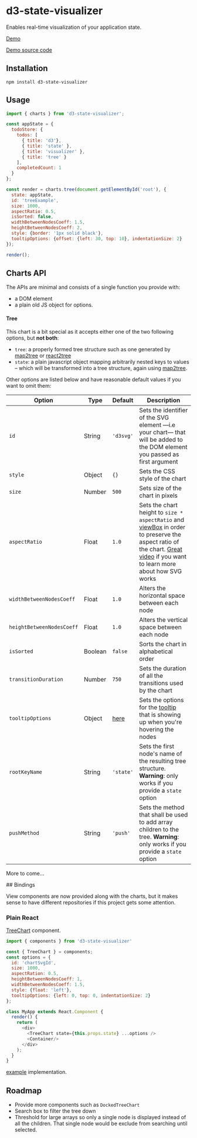 d3-state-visualizer
===================
Enables real-time visualization of your application state.

[Demo](http://romseguy.github.io/d3-state-visualizer)

[Demo source code](https://github.com/romseguy/d3-state-visualizer/tree/boilerplate)

## Installation

`npm install d3-state-visualizer`

## Usage

```javascript
import { charts } from 'd3-state-visualizer';

const appState = {
  todoStore: {
    todos: [
      { title: 'd3'},
      { title: 'state' },
      { title: 'visualizer' },
      { title: 'tree' }
    ],
    completedCount: 1
  }
};

const render = charts.tree(document.getElementById('root'), {
  state: appState,
  id: 'treeExample',
  size: 1000,
  aspectRatio: 0.5,
  isSorted: false,
  widthBetweenNodesCoeff: 1.5,
  heightBetweenNodesCoeff: 2,
  style: {border: '1px solid black'},
  tooltipOptions: {offset: {left: 30, top: 10}, indentationSize: 2}
});

render();
```
## Charts API

The APIs are minimal and consists of a single function you provide with:
- a DOM element
- a plain old JS object for options.

#### Tree

 This chart is a bit special as it accepts either one of the two following options, but **not both**:
 
- `tree`: a properly formed tree structure such as one generated by [map2tree](https://github.com/romseguy/map2tree) or [react2tree](https://github.com/romseguy/react2tree)
- `state`: a plain javascript object mapping arbitrarily nested keys to values – which will be transformed into a tree structure, again using [map2tree](https://github.com/romseguy/map2tree).

Other options are listed below and have reasonable default values if you want to omit them:

Option                    | Type     | Default     | Description
--------------------------|----------|-------------|-------------------------------------------------------------------------
`id`                      | String   | `'d3svg'`   | Sets the identifier of the SVG element —i.e your chart— that will be added to the DOM element you passed as first argument
`style`                   | Object   | `{}`        | Sets the CSS style of the chart
`size`                    | Number   | `500`       | Sets size of the chart in pixels
`aspectRatio`             | Float    | `1.0`       | Sets the chart height to `size * aspectRatio` and [viewBox](https://developer.mozilla.org/en-US/docs/Web/SVG/Attribute/viewBox) in order to preserve the aspect ratio of the chart. [Great video](https://www.youtube.com/watch?v=FCOeMy7HrBc) if you want to learn more about how SVG works
`widthBetweenNodesCoeff`  | Float    | `1.0`       | Alters the horizontal space between each node
`heightBetweenNodesCoeff` | Float    | `1.0`       | Alters the vertical space between each node
`isSorted`                | Boolean  | `false`     | Sorts the chart in alphabetical order
`transitionDuration`      | Number   | `750`       | Sets the duration of all the transitions used by the chart
`tooltipOptions`          | Object   | [here](https://github.com/romseguy/d3tooltip) | Sets the options for the [tooltip](https://github.com/romseguy/d3tooltip) that is showing up when you're hovering the nodes
`rootKeyName`             | String   | `'state'`   | Sets the first node's name of the resulting tree structure. **Warning**: only works if you provide a `state` option
`pushMethod`              | String   | `'push'`    | Sets the method that shall be used to add array children to the tree. **Warning**: only works if you provide a `state` option

More to come...

## Bindings

View components are now provided along with the charts, but it makes sense to have different repositories if this project gets some attention.

### Plain React

[TreeChart](https://github.com/romseguy/d3-state-visualizer/blob/master/src/components/TreeChart.js) component.

```javascript
import { components } from 'd3-state-visualizer'

const { TreeChart } = components;
const options = {
  id: 'chartSvgId',
  size: 1000,
  aspectRation: 0.5,
  heightBetweenNodesCoeff: 1,
  widthBetweenNodesCoeff: 1.5,
  style: {float: 'left'},
  tooltipOptions: {left: 0, top: 0, indentationSize: 2}
};

class MyApp extends React.Component {
  render() {
    return (
      <div>
        <TreeChart state={this.props.state} ...options />
        <Container/>
      </div>
    );
  }
}
```

[example](https://github.com/romseguy/d3-state-visualizer/tree/master/examples/react-tree) implementation.

## Roadmap

* Provide more components such as `DockedTreeChart`
* Search box to filter the tree down
* Threshold for large arrays so only a single node is displayed instead of all the children. That single node would be exclude from searching until selected.
